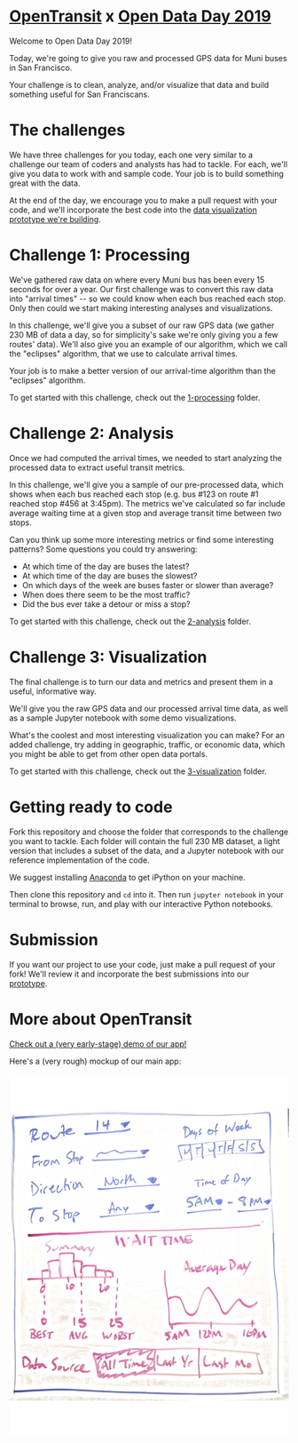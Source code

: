 # [OpenTransit](http://opentransit.city/) x [Open Data Day 2019](https://www.eventbrite.com/e/code-for-san-francisco-open-data-day-2019-tickets-56291530483)

Welcome to Open Data Day 2019!

Today, we're going to give you raw and processed GPS data for Muni buses
in San Francisco.

Your challenge is to clean, analyze, and/or visualize that data and build
something useful for San Franciscans.

# The challenges

We have three challenges for you today, each one very similar to a challenge
our team of coders and analysts has had to tackle. For each, we'll give you
data to work with and sample code. Your job is to build something great
with the data.

At the end of the day, we encourage you to make a pull request with your code,
and we'll incorporate the best code into the [data visualization prototype we're building](https://github.com/trynmaps/metrics-mvp).

# Challenge 1: Processing

We've gathered raw data on where every Muni bus has been every 15 seconds for
over a year. Our first challenge was to convert this raw data into "arrival
times" -- so we could know when each bus reached each stop. Only then
could we start making interesting analyses and visualizations.

In this challenge, we'll give you a subset of our raw GPS data (we gather 230 MB
of data a day, so for simplicity's sake we're only giving you a few routes'
data). We'll also give you an example of our algorithm, which we call the "eclipses"
algorithm, that we use to calculate arrival times.

Your job is to make a better version of our arrival-time algorithm than the
"eclipses" algorithm.

To get started with this challenge, check out the [1-processing](1-processing) folder.

# Challenge 2: Analysis

Once we had computed the arrival times, we needed to start analyzing the
processed data to extract useful transit metrics.

In this challenge, we'll give you a sample of our pre-processed data, which shows
when each bus reached each stop (e.g. bus #123 on route #1 reached stop #456
at 3:45pm). The metrics we've calculated so far include average waiting time
at a given stop and average transit time between two stops.

Can you think up some more interesting metrics or find some interesting
patterns? Some questions you could try answering:

- At which time of the day are buses the latest?
- At which time of the day are buses the slowest?
- On which days of the week are buses faster or slower than average?
- When does there seem to be the most traffic?
- Did the bus ever take a detour or miss a stop?

To get started with this challenge, check out the [2-analysis](2-analysis) folder.

# Challenge 3: Visualization

The final challenge is to turn our data and metrics
and present them in a useful, informative way.

We'll give you the raw GPS data and our processed arrival time
data, as well as a sample Jupyter notebook with some demo
visualizations.

What's the coolest and most interesting visualization you can
make? For an added challenge, try adding in geographic, traffic,
or economic data, which you might be able to get from other
open data portals.

To get started with this challenge, check out the [3-visualization](3-visualization) folder.

# Getting ready to code

Fork this repository and choose the folder that corresponds to the challenge you want
to tackle. Each folder will contain the full 230 MB dataset, a light version that
includes a subset of the data, and a Jupyter notebook with our reference implementation
of the code.

We suggest installing [Anaconda](https://www.anaconda.com/distribution/) to get iPython
on your machine.

Then clone this repository and `cd` into it. Then run `jupyter notebook` in your terminal
to browse, run, and play with our interactive Python notebooks.

# Submission

If you want our project to use your code, just make a pull request of your fork! We'll
review it and incorporate the best submissions into our
[prototype](https://github.com/trynmaps/metrics-mvp).

# More about OpenTransit

[Check out a (very early-stage) demo of our app!](https://opentransit.herokuapp.com/metrics)

Here's a (very rough) mockup of our main app:

![OpenTransit mockup](mockup.png)
